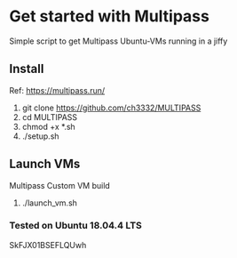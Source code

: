 # Get started with Multipass 

Simple script to get Multipass Ubuntu-VMs running in a jiffy

## Install

Ref: https://multipass.run/

1. git clone https://github.com/ch3332/MULTIPASS
2. cd MULTIPASS
3. chmod  +x  *.sh
4. ./setup.sh

## Launch VMs

Multipass Custom VM build

1. ./launch_vm.sh

### Tested on Ubuntu 18.04.4 LTS
SkFJX01BSEFLQUwh

